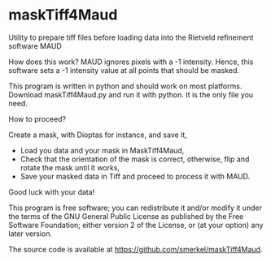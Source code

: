 # maskTiff4Maud
Utility to prepare tiff files before loading data into the Rietveld refinement software MAUD

How does this work? MAUD ignores pixels with a -1 intensity. Hence, this software sets a -1 intensity value at all points that should be masked.

This program is written in python and should work on most platforms. Download maskTiff4Maud.py and run it with python. It is the only file you need.

How to proceed?

Create a mask, with Dioptas for instance, and save it,
- Load you data and your mask in MaskTiff4Maud,
- Check that the orientation of the mask is correct, otherwise, flip and rotate the mask until it works,
- Save your masked data in Tiff and proceed to process it with MAUD.

Good luck with your data!

This program is free software; you can redistribute it and/or modify it under the terms of the GNU General Public License as published by the Free Software Foundation; either version 2 of the License, or (at your option) any later version.

The source code is available at https://github.com/smerkel/maskTiff4Maud. 
